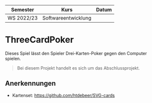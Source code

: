 **Semester**|**Kurs**|**Datum**
-----|-----|-----
WS 2022/23|Softwareentwicklung|

# ThreeCardPoker
Dieses Spiel lässt den Spieler Drei-Karten-Poker gegen den Computer spielen.

> Bei diesem Projekt handelt es sich um das Abschlussprojekt.

## Anerkennungen
- Kartenset: https://github.com/htdebeer/SVG-cards